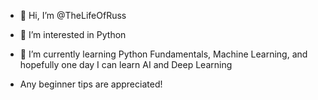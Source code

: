 - 👋 Hi, I’m @TheLifeOfRuss
- 👀 I’m interested in Python
- 🌱 I’m currently learning Python Fundamentals, Machine Learning, and hopefully one day I can learn AI and Deep Learning

- Any beginner tips are appreciated!
